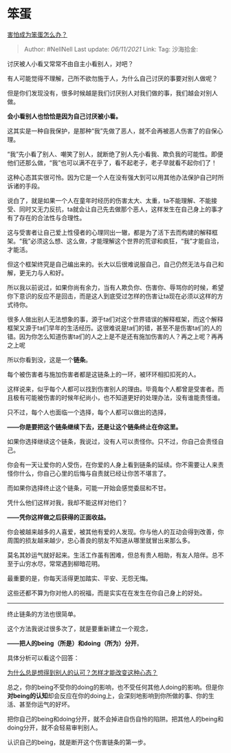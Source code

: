 # 笨蛋
[害怕成为笨蛋怎么办？](https://www.zhihu.com/question/496457049/answer/2205266868)

> Author: #NellNell
> Last update: *06/11/2021*
> Link:
> Tag:
> 沙海拾金:

讨厌被人小看又常常不由自主小看别人，对吧？

有人可能觉得不理解，己所不欲勿施于人，为什么自己讨厌的事要对别人做呢？

但是你们发现没有，很多时候越是我们讨厌别人对我们做的事，我们越会对别人做。

**会小看别人也恰恰是因为自己讨厌被小看。**

这其实是一种自我保护，是那种“我”先做了恶人，就不会再被恶人伤害了的自保心理。

“我”先小看了别人、嘲笑了别人，就断绝了别人先小看我、欺负我的可能性。即便他们还那么做，“我”也可以满不在乎了，看不起老子，老子早就看不起你们了！

这种心态其实很可怜。因为它是一个人在没有强大到可以用其他办法保护自己时所诉诸的手段。

说白了，就是如果一个人在童年时经历的伤害太大、太重，ta不能理解、不能接受、同时又无力反抗，ta就会让自己先去做那个恶人，这样发生在自己身上的事才有了存在的合法性与合理性。

这与受害者让自己爱上性侵者的心理同出一辙，都是为了活下去而构建的解释框架。“我”必须这么想、这么做，才能理解这个世界的荒谬和疯狂，“我”才能自洽，才能活。

但这个框架终究是自己编出来的。长大以后很难说服自己，自己仍然无法与自己和解，更无力与人和好。

所以我以前说过，如果你尚有余力，当有人欺负你、伤害你、辱骂你的时候，希望你下意识的反应不是回击，而是这人到底受过怎样的伤害让ta现在必须以这样的方式待你。

很多人做出别人无法想象的事，源于ta们对这个世界错误的解释框架，而这个解释框架又源于ta们早年的生活经历。这很难说是ta们的错，甚至不是伤害ta们的人的错。因为你怎么知道伤害ta们的人之上是不是还有施加伤害的人？再之上呢？再再之上呢

所以你看到没，这是一个**链条**。

每个被伤害者与施加伤害者都是这链条上的一环，被环环相扣扣死的人。

这样说来，似乎每个人都可以找到伤害别人的理由。毕竟每个人都曾是受害者。而且极有可能被伤害的时候年纪尚小，也不知道更好的处理办法，没有谁能责怪谁。

只不过，每个人也面临一个选择，每个人都可以做出的选择，

**——你是要把这个链条继续下去，还是让这个链条终止在你这里。**

如果你选择继续这个链条，我说过，没有人可以责怪你。只不过，你自己会责怪自己。

你会有一天让爱你的人受伤，在你爱的人身上看到链条的延续。你不需要让人来责怪你什么，你自己心里的后悔与自责就已经让你苦不堪言了。

而如果你选择终止这个链条，可能一开始会感觉委屈和不甘。

凭什么他们这样对我，我却不能这样对他们？

**——凭你这样做之后获得的正面收益。**

你会被越来越多的人喜爱，被其他有爱的人发现。你与他人的互动会得到改善，你周围的损友越来越少，忠心善良的朋友不知道从哪里就冒出来那么多。

莫名其妙运气就好起来。生活工作虽有困难，但总有贵人相助，有友人陪伴。总不至于山穷水尽，常常遇到柳暗花明。

最重要的是，你每天活得更加踏实、平安、无怨无悔。

这些还都不算为你对他人的祝福，而是实实在在发生在你自己身上的好处。

---

终止链条的方法也很简单。

这个方法我说过很多次了，就是要重新建立一个观念，

**——把人的being（所是）和doing（所为）分开**。

具体分析可以看这个回答：

[为什么总是想得到别人的认可？怎样才能改变这种心态？](https://www.zhihu.com/question/30584023/answer/2179657542)

总之，你的being不受你的doing的影响，也不受任何其他人doing的影响。但是你**对being的认知**却会反应在你的doing上，会深刻地影响到你所做的事、你的生活、甚至你运气的好坏。

把你自己的being和doing分开，就不会掉进自伤自怜的陷阱。把其他人的being和doing分开，就不会轻易审判别人。

认识自己的being，就是断开这个伤害链条的第一步。
